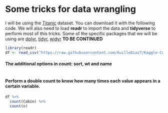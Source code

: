 # Some tricks for data wrangling

I will be using the [Titanic](https://www.kaggle.com/competitions/titanic/data) dataset. You can download it with the following code. We will also need to load **readr** to import the data and **tidyverse** to perform most of this tricks. Some of the specific packages that we will be using are [dplyr](), [tidyr](), [widyr](https://github.com/juliasilge/widyr) **TO BE CONTINUED**

```R
library(readr)
df <- read_csv("https://raw.githubusercontent.com/GuilleDiaz7/Kaggle-Competitions/main/titanic/data/train.csv")
```

#### The additional options in count: sort, wt and name

```R

```

#### Perform a double count to know how many times each value appears in a certain variable.

```R
df %>% 
  count(Cabin) %>% 
  count(n)
````
